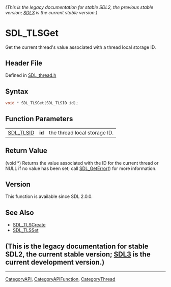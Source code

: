###### (This is the legacy documentation for stable SDL2, the previous stable version; [SDL3](https://wiki.libsdl.org/SDL3/) is the current stable version.)
# SDL_TLSGet

Get the current thread's value associated with a thread local storage ID.

## Header File

Defined in [SDL_thread.h](https://github.com/libsdl-org/SDL/blob/SDL2/include/SDL_thread.h)

## Syntax

```c
void * SDL_TLSGet(SDL_TLSID id);
```

## Function Parameters

|                        |        |                              |
| ---------------------- | ------ | ---------------------------- |
| [SDL_TLSID](SDL_TLSID) | **id** | the thread local storage ID. |

## Return Value

(void *) Returns the value associated with the ID for the current thread or
NULL if no value has been set; call [SDL_GetError](SDL_GetError)() for more
information.

## Version

This function is available since SDL 2.0.0.

## See Also

- [SDL_TLSCreate](SDL_TLSCreate)
- [SDL_TLSSet](SDL_TLSSet)


## (This is the legacy documentation for stable SDL2, the current stable version; [SDL3](https://wiki.libsdl.org/SDL3/) is the current development version.)



----
[CategoryAPI](CategoryAPI), [CategoryAPIFunction](CategoryAPIFunction), [CategoryThread](CategoryThread)

